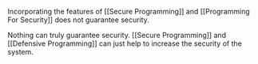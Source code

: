 Incorporating the features of [[Secure Programming]] and [[Programming For Security]] does not guarantee security. 

Nothing can truly guarantee security. [[Secure Programming]] and [[Defensive Programming]] can just help to increase the security of the system.


